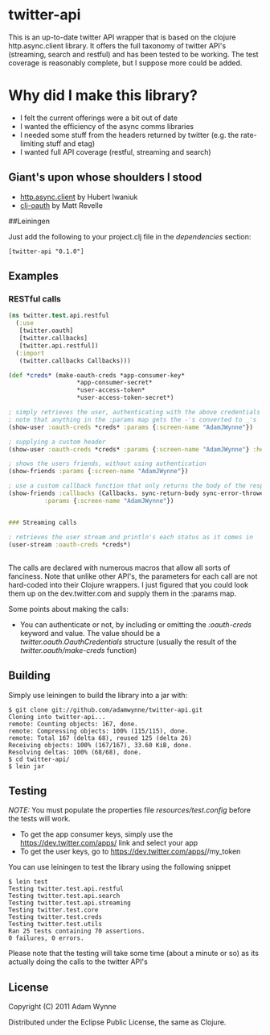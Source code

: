 # twitter-api

This is an up-to-date twitter API wrapper that is based on the clojure http.async.client library. It offers the full taxonomy of twitter API's (streaming, search and restful) and has been tested to be working. The test coverage is reasonably complete, but I suppose more could be added.

# Why did I make this library?
* I felt the current offerings were a bit out of date
* I wanted the efficiency of the async comms libraries
* I needed some stuff from the headers returned by twitter (e.g. the rate-limiting stuff and etag)
* I wanted full API coverage (restful, streaming and search)

## Giant's upon whose shoulders I stood

* [http.async.client](https://github.com/neotyk/http.async.client) by Hubert Iwaniuk
* [clj-oauth](https://github.com/mattrepl/clj-oauth) by Matt Revelle

##Leiningen

Just add the following to your project.clj file in the _dependencies_ section:

```
[twitter-api "0.1.0"]
```

## Examples

### RESTful calls

```clojure
(ns twitter.test.api.restful
  (:use
   [twitter.oauth]
   [twitter.callbacks]
   [twitter.api.restful])
  (:import
   (twitter.callbacks Callbacks)))

(def *creds* (make-oauth-creds *app-consumer-key*
			       *app-consumer-secret*
			       *user-access-token*
			       *user-access-token-secret*)

; simply retrieves the user, authenticating with the above credentials
; note that anything in the :params map gets the -'s converted to _'s
(show-user :oauth-creds *creds* :params {:screen-name "AdamJWynne"})

; supplying a custom header
(show-user :oauth-creds *creds* :params {:screen-name "AdamJWynne"} :headers {:x-blah-blah "value"})

; shows the users friends, without using authentication
(show-friends :params {:screen-name "AdamJWynne"})

; use a custom callback function that only returns the body of the response
(show-friends :callbacks (Callbacks. sync-return-body sync-error-thrower)
	      :params {:screen-name "AdamJWynne"})


### Streaming calls

; retrieves the user stream and println's each status as it comes in
(user-stream :oauth-creds *creds*)


```


## 

The calls are declared with numerous macros that allow all sorts of fanciness. Note that unlike other API's, the parameters for each call are not hard-coded into their Clojure wrappers. I just figured that you could look them up on the dev.twitter.com and supply them in the :params map.

Some points about making the calls:
* You can authenticate or not, by including or omitting the _:oauth-creds_ keyword and value. The value should be a _twitter.oauth.OauthCredentials_ structure (usually the result of the _twitter.oauth/make-creds_ function)

## Building

Simply use leiningen to build the library into a jar with:
```
$ git clone git://github.com/adamwynne/twitter-api.git
Cloning into twitter-api...
remote: Counting objects: 167, done.
remote: Compressing objects: 100% (115/115), done.
remote: Total 167 (delta 68), reused 125 (delta 26)
Receiving objects: 100% (167/167), 33.60 KiB, done.
Resolving deltas: 100% (68/68), done.
$ cd twitter-api/
$ lein jar
```

## Testing

*NOTE:* You must populate the properties file *resources/test.config* before the tests will work. 
* To get the app consumer keys, simply use the https://dev.twitter.com/apps/<app-id> link and select your app
* To get the user keys, go to https://dev.twitter.com/apps/<app-id>/my_token

You can use leiningen to test the library using the following snippet

```
$ lein test
Testing twitter.test.api.restful
Testing twitter.test.api.search
Testing twitter.test.api.streaming
Testing twitter.test.core
Testing twitter.test.creds
Testing twitter.test.utils
Ran 25 tests containing 70 assertions.
0 failures, 0 errors.
```

Please note that the testing will take some time (about a minute or so) as its actually doing the calls to the twitter API's

## License

Copyright (C) 2011 Adam Wynne

Distributed under the Eclipse Public License, the same as Clojure.
